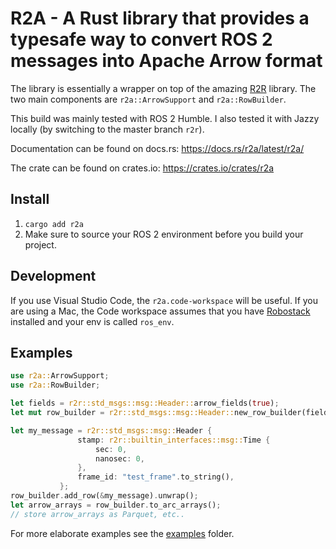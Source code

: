 R2A - A Rust library that provides a typesafe way to convert ROS 2 messages into Apache Arrow format
=================================================================================================

The library is essentially a wrapper on top of the amazing [R2R](https://github.com/sequenceplanner/r2r/) library. The two main components are `r2a::ArrowSupport` and `r2a::RowBuilder`. 

This build was mainly tested with ROS 2 Humble. I also tested it with Jazzy locally (by switching to the master branch `r2r`).

Documentation can be found on docs.rs: https://docs.rs/r2a/latest/r2a/

The crate can be found on crates.io: https://crates.io/crates/r2a 

## Install

1. `cargo add r2a`
2. Make sure to source your ROS 2 environment before you build your project. 

## Development

If you use Visual Studio Code, the `r2a.code-workspace` will be useful. If you are using a Mac, the Code workspace assumes that you have [Robostack](https://robostack.github.io/GettingStarted.html) installed and your env is called `ros_env`. 

## Examples

```rust
use r2a::ArrowSupport;
use r2a::RowBuilder;

let fields = r2r::std_msgs::msg::Header::arrow_fields(true);
let mut row_builder = r2r::std_msgs::msg::Header::new_row_builder(fields.iter().collect()); //We keep all the fields, convert to Vec<&Field>

let my_message = r2r::std_msgs::msg::Header {
               stamp: r2r::builtin_interfaces::msg::Time {
                   sec: 0,
                   nanosec: 0,
               },
               frame_id: "test_frame".to_string(),
           };
row_builder.add_row(&my_message).unwrap();
let arrow_arrays = row_builder.to_arc_arrays();
// store arrow_arrays as Parquet, etc..
```

For more elaborate examples see the [examples](examples) folder.
